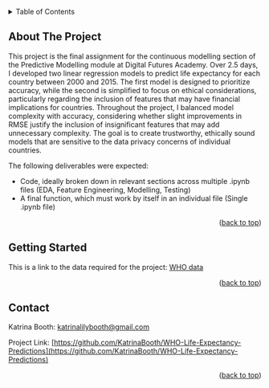 <!-- Improved compatibility of back to top link: See: https://github.com/othneildrew/Best-README-Template/pull/73 -->
<a id="readme-top"></a>

<!-- TABLE OF CONTENTS -->
<details>
  <summary>Table of Contents</summary>
  <ol>
    <li>
      <a href="#about-the-project">About The Project</a>
    </li>
    <li>
      <a href="#getting-started">Getting Started</a>
    </li>
    <li><a href="#contact">Contact</a></li>
  </ol>
</details>



<!-- ABOUT THE PROJECT -->
## About The Project

This project is the final assignment for the continuous modelling section of the Predictive Modelling module at Digital Futures Academy. Over 2.5 days, I developed two linear regression models to predict life expectancy for each country between 2000 and 2015. The first model is designed to prioritize accuracy, while the second is simplified to focus on ethical considerations, particularly regarding the inclusion of features that may have financial implications for countries. Throughout the project, I balanced model complexity with accuracy, considering whether slight improvements in RMSE justify the inclusion of insignificant features that may add unnecessary complexity. The goal is to create trustworthy, ethically sound models that are sensitive to the data privacy concerns of individual countries.

The following deliverables were expected:

* Code, ideally broken down in relevant sections across multiple .ipynb files (EDA, Feature Engineering, Modelling, Testing)
* A final function, which must work by itself in an individual file (Single .ipynb file)

<p align="right">(<a href="#readme-top">back to top</a>)</p>



<!-- GETTING STARTED -->
## Getting Started

This is a link to the data required for the project: [WHO data](https://noodle.digitalfutures.com/mod/url/view.php?id=3186)

<p align="right">(<a href="#readme-top">back to top</a>)</p>




<!-- CONTACT -->
## Contact

Katrina Booth: katrinalilybooth@gmail.com

Project Link: [https://github.com/KatrinaBooth/WHO-Life-Expectancy-Predictions](https://github.com/KatrinaBooth/WHO-Life-Expectancy-Predictions)

<p align="right">(<a href="#readme-top">back to top</a>)</p>
